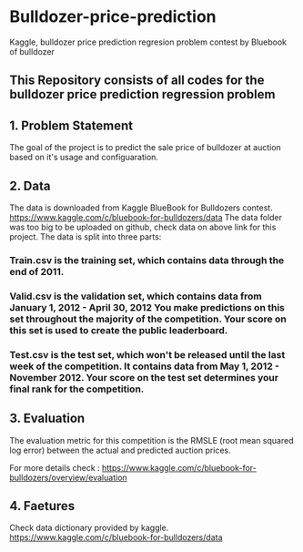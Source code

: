 # Bulldozer-price-prediction
Kaggle, bulldozer price prediction regresion problem contest by Bluebook of bulldozer 

## This Repository consists of all codes for the bulldozer price prediction regression problem

## 1. Problem Statement
The goal of the project is to predict the sale price of bulldozer at auction based on it's usage and configuaration.

## 2. Data
The data is downloaded from Kaggle BlueBook for Bulldozers contest.
https://www.kaggle.com/c/bluebook-for-bulldozers/data
The data folder was too big to be uploaded on github, check data on above link for this project.
The data is split into three parts:

### Train.csv is the training set, which contains data through the end of 2011.
### Valid.csv is the validation set, which contains data from January 1, 2012 - April 30, 2012 You make predictions on this set throughout the majority of the competition. Your score on this set is used to create the public leaderboard.
### Test.csv is the test set, which won't be released until the last week of the competition. It contains data from May 1, 2012 - November 2012. Your score on the test set determines your final rank for the competition.
## 3. Evaluation
The evaluation metric for this competition is the RMSLE (root mean squared log error) between the actual and predicted auction prices.

For more details check : https://www.kaggle.com/c/bluebook-for-bulldozers/overview/evaluation

## 4. Faetures
Check data dictionary provided by kaggle.
https://www.kaggle.com/c/bluebook-for-bulldozers/data
